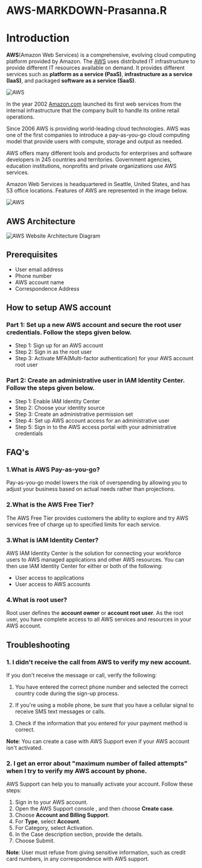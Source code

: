 # AWS-MARKDOWN-Prasanna.R
# Introduction

**AWS**(Amazon Web Services) is a comprehensive, evolving cloud computing platform provided by Amazon. The [AWS](https://aws.amazon.com/) uses distributed IT infrastructure to provide different IT resources available on demand. It provides different services such as **platform as a service (PaaS)**, **infrastructure as a service (IaaS)**, and packaged **software as a service (SaaS)**.

![AWS](https://logosmarcas.net/wp-content/uploads/2021/08/Amazon-Web-Services-AWS-Logo.png)

In the year 2002 [Amazon.com](https://www.amazon.com/?tag=hymsabk-20&ref=pd_sl_6gwjrxu9p1_e&adgrpid=1341405838299434&hvadid=83838130693493&hvnetw=o&hvqmt=e&hvbmt=be&hvdev=c&hvlocint=&hvlocphy=143926&hvtargid=kwd-83838874655187:loc-90&hydadcr=28884_11845482&msclkid=5a42acaa3d0e150be8b6ca5cf0ca0a04) launched its first web services from the internal infrastructure that the company built to handle its online retail operations. 

Since 2006 AWS is providing world-leading cloud technologies. AWS was one of the first companies to introduce a pay-as-you-go cloud computing model that provide users with compute, storage and output as needed.

AWS offers many different tools and products for enterprises and software developers in 245 countries and territories. Government agencies, education institutions, nonprofits and private organizations use AWS services.

Amazon Web Services is headquartered in Seattle, United States, and has 53 office locations.
Features of AWS are represented in the image below.

![AWS](https://www.netsolutions.com/insights/wp-content/uploads/2021/07/what-benefits-does-amazon-ec2-offer.jpg)

## AWS Architecture
![AWS Website Architecture Diagram ](https://miro.medium.com/v2/resize:fit:1400/format:webp/1*K0Fufx80-i6NU6IV3Djleg.png)


## Prerequisites
* User email address
* Phone number
* AWS account name
* Correspondence Address

## How to setup AWS account
### Part 1: Set up a new AWS account and secure the root user credentials. Follow the steps given below.
* Step 1: Sign up for an AWS account
* Step 2: Sign in as the root user
* Step 3: Activate MFA(Multi-factor authentication) for your AWS account root user

### Part 2: Create an administrative user in IAM Identity Center. Follow the steps given below.
* Step 1: Enable IAM Identity Center
* Step 2: Choose your identity source
* Step 3: Create an administrative permission set
* Step 4: Set up AWS account access for an administrative user
* Step 5: Sign in to the AWS access portal with your administrative credentials
## FAQ's
### 1.What is AWS Pay-as-you-go?

Pay-as-you-go model lowers the risk of overspending by allowing you to adjust your business based on actual needs rather than projections.

### 2.What is the AWS Free Tier?

The AWS Free Tier provides customers the ability to explore and try AWS services free of charge up to specified limits for each service.

### 3.What is IAM Identity Center?
AWS IAM Identity Center is the solution for connecting your workforce users to AWS managed applications and other AWS resources. You can then use IAM Identity Center for either or both of the following:
-   User access to applications 
-   User access to AWS accounts
### 4.What is root user?
Root user defines the **account owner** or **account root user**. As the root user, you have complete access to all AWS services and resources in your AWS account.

## Troubleshooting
### 1. I didn't receive the call from AWS to verify my new account.
If you don't receive the message or call, verify the following: 
1. You have entered the correct phone number and selected the correct country code during the sign-up process.

2. If you're using a mobile phone, be sure that you have a cellular signal to receive SMS text messages or calls.

3. Check if the information that you entered for your payment method is correct.

**Note**: You can create a case with AWS Support even if your AWS account isn't activated.

### 2. I get an error about "maximum number of failed attempts" when I try to verify my AWS account by phone.

AWS Support can help you to manually activate your account. Follow these steps: 
1. Sign in to your AWS account.
2. Open the AWS Support console , and then choose **Create case**.
3. Choose **Account and Billing Support**. 
4. For **Type**, select **Account**. 
5. For Category, select Activation. 
6. In the Case description section, provide the details.
7. Choose Submit.

**Note**: User must refuse from giving sensitive information, such as credit card numbers, in any correspondence with AWS support.


